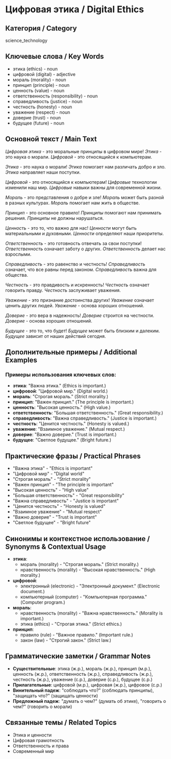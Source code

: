 # Цифровая этика / Digital Ethics

## Категория / Category
science_technology


## Ключевые слова / Key Words
- этика (ethics) - noun
- цифровой (digital) - adjective
- мораль (morality) - noun
- принцип (principle) - noun
- ценность (value) - noun
- ответственность (responsibility) - noun
- справедливость (justice) - noun
- честность (honesty) - noun
- уважение (respect) - noun
- доверие (trust) - noun
- будущее (future) - noun

## Основной текст / Main Text

*Цифровая этика* - это моральные принципы в цифровом мире! *Этика* - это наука о морали. *Цифровой* - это относящийся к компьютерам.

*Этика* - это наука о морали! *Этика* помогает нам различать добро и зло. *Этика* направляет наши поступки.

*Цифровой* - это относящийся к компьютерам! *Цифровые* технологии изменили наш мир. *Цифровые* навыки важны для современной жизни.

*Мораль* - это представления о добре и зле! *Мораль* может быть разной в разных культурах. *Мораль* помогает нам жить в обществе.

*Принцип* - это основное правило! *Принципы* помогают нам принимать решения. *Принципы* не должны нарушаться.

*Ценность* - это то, что важно для нас! *Ценности* могут быть материальными и духовными. *Ценности* определяют наши приоритеты.

*Ответственность* - это готовность отвечать за свои поступки! *Ответственность* означает заботу о других. *Ответственность* делает нас взрослыми.

*Справедливость* - это равенство и честность! *Справедливость* означает, что все равны перед законом. *Справедливость* важна для общества.

*Честность* - это правдивость и искренность! *Честность* означает говорить правду. *Честность* заслуживает уважения.

*Уважение* - это признание достоинства других! *Уважение* означает ценить других людей. *Уважение* - основа хороших отношений.

*Доверие* - это вера в надежность! *Доверие* строится на честности. *Доверие* - основа хороших отношений.

*Будущее* - это то, что будет! *Будущее* может быть близким и далеким. *Будущее* зависит от наших действий сегодня.

## Дополнительные примеры / Additional Examples

### Примеры использования ключевых слов:
- **этика**: "Важна этика." (Ethics is important.)
- **цифровой**: "Цифровой мир." (Digital world.)
- **мораль**: "Строгая мораль." (Strict morality.)
- **принцип**: "Важен принцип." (The principle is important.)
- **ценность**: "Высокая ценность." (High value.)
- **ответственность**: "Большая ответственность." (Great responsibility.)
- **справедливость**: "Важна справедливость." (Justice is important.)
- **честность**: "Ценится честность." (Honesty is valued.)
- **уважение**: "Взаимное уважение." (Mutual respect.)
- **доверие**: "Важно доверие." (Trust is important.)
- **будущее**: "Светлое будущее." (Bright future.)

## Практические фразы / Practical Phrases

- "Важна этика" - "Ethics is important"
- "Цифровой мир" - "Digital world"
- "Строгая мораль" - "Strict morality"
- "Важен принцип" - "The principle is important"
- "Высокая ценность" - "High value"
- "Большая ответственность" - "Great responsibility"
- "Важна справедливость" - "Justice is important"
- "Ценится честность" - "Honesty is valued"
- "Взаимное уважение" - "Mutual respect"
- "Важно доверие" - "Trust is important"
- "Светлое будущее" - "Bright future"

## Синонимы и контекстное использование / Synonyms & Contextual Usage

- **этика**: 
  - мораль (morality) - "Строгая мораль." (Strict morality.)
  - нравственность (morality) - "Высокая нравственность." (High morality.)
- **цифровой**: 
  - электронный (electronic) - "Электронный документ." (Electronic document.)
  - компьютерный (computer) - "Компьютерная программа." (Computer program.)
- **мораль**: 
  - нравственность (morality) - "Важна нравственность." (Morality is important.)
  - этика (ethics) - "Строгая этика." (Strict ethics.)
- **принцип**: 
  - правило (rule) - "Важное правило." (Important rule.)
  - закон (law) - "Строгий закон." (Strict law.)

## Грамматические заметки / Grammar Notes

- **Существительные**: этика (ж.р.), мораль (ж.р.), принцип (м.р.), ценность (ж.р.), ответственность (ж.р.), справедливость (ж.р.), честность (ж.р.), уважение (с.р.), доверие (с.р.), будущее (с.р.)
- **Прилагательные**: цифровой (м.р.), цифровая (ж.р.), цифровое (с.р.)
- **Винительный падеж**: "соблюдать что?" (соблюдать принципы), "защищать что?" (защищать ценности)
- **Предложный падеж**: "думать о чем?" (думать об этике), "говорить о чем?" (говорить о морали)

## Связанные темы / Related Topics

- Этика и ценности
- Цифровая грамотность
- Ответственность и права
- Современный мир
